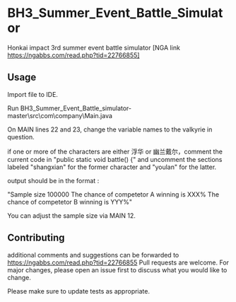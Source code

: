 # BH3_Summer_Event_Battle_Simulator
Honkai impact 3rd summer event battle simulator
[NGA link https://ngabbs.com/read.php?tid=22766855]

## Usage
Import file to IDE.

Run BH3_Summer_Event_Battle_simulator-master\src\com\company\Main.java

On MAIN lines 22 and 23, change the variable names to the valkyrie in question.

if one or more of the characters are either 浮华 or 幽兰戴尔，comment the current code in "public static void battle() {" and uncomment the sections labeled "shangxian" for the former character and "youlan" for the latter.

output should be in the format :

"Sample size 100000
The chance of competetor A winning is XXX%
The chance of competetor B winning is YYY%"

You can adjust the sample size via MAIN 12.

## Contributing
additional comments and suggestions can be forwarded to https://ngabbs.com/read.php?tid=22766855
Pull requests are welcome. For major changes, please open an issue first to discuss what you would like to change.

Please make sure to update tests as appropriate.
